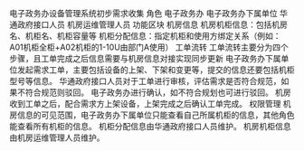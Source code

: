 电子政务办设备管理系统初步需求收集
	角色
	电子政务办
	电子政务办下属单位
	华通政府接口人员
	机房运维管理人员
	功能区块
	机房信息
	机房机柜信息：包括机房名、机柜名、机柜容量等
	机柜分配信息：指定机柜和使用方绑定关系（例如：A01机柜全柜+A02机柜的1-10U由部门A使用）
	工单流转
工单流转主要分为四个步骤，且工单完成之后信息需要与机房信息对接实现同步更新
	电子政务办下属单位发起需求工单，主要包括设备的上架、下架和变更等，提交的信息还要包括机柜型号等信息。
	华通政府接口人员对于工单进行审核，评估需求是否符合规范，如果不符合规范则驳回。
	电子政务办进行确认，如不符合规划也可进行驳回。
	机房收到工单之后，配合需求方上架设备，上架完成之后确认工单完成。
	权限管理
机房信息的可见范围，电子政务办下属单位只能查看自己所属机柜的信息，其他角色能查看所有机柜的信息。
机柜分配信息由华通政府接口人员维护。
机房机柜信息由机房运维管理人员维护。


